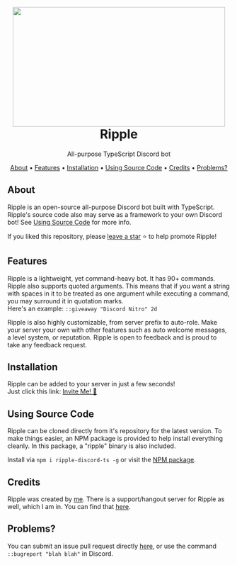 <h1 align="center">
  <br>
  <a href="https://github.com/AlphaRunic/Ripple"><img src="https://images.wallpaperscraft.com/image/drop_ripple_purple_115080_1280x720.jpg" width="480" height="270"></a>
  <br>
  Ripple
  <br>
</h1>
<p align="center">All-purpose TypeScript Discord bot</p>

<p align="center">
  <a href="#about">About</a>
  •
  <a href="#features">Features</a>
  •
  <a href="#installation">Installation</a>
  •
  <a href="#using-source-code">Using Source Code</a>
  •
  <a href="#credits">Credits</a>
  •
  <a href="#problems">Problems?</a>
</p>

## About

Ripple is an open-source all-purpose Discord bot built with TypeScript. Ripple's source code also may serve as a framework to your own Discord bot! See <a href="#using-source-code">Using Source Code</a> for more info.

If you liked this repository, please [leave a star](https://github.com/AlphaRunic/Ripple) ⭐ to help promote Ripple!

## Features

Ripple is a lightweight, yet command-heavy bot. It has 90+ commands. Ripple also supports quoted arguments. This means that if you want a string with spaces in it to be treated as one argument while executing a command, you may surround it in quotation marks.  
Here's an example: `::giveaway "Discord Nitro" 2d`  

Ripple is also highly customizable, from server prefix to auto-role. Make your server your own with other features such as auto welcome messages, a level system, or reputation. Ripple is open to feedback and is proud to take any feedback request.

## Installation

Ripple can be added to your server in just a few seconds!  
Just click this link: [Invite Me! 🔗](https://bit.ly/2SjjB3d)

## Using Source Code

Ripple can be cloned directly from it's repository for the latest version. To make things easier, an NPM package is provided to help install everything cleanly. In this package, a "ripple" binary is also included.

Install via `npm i ripple-discord-ts -g` or visit the [NPM package](https://www.npmjs.com/package/ripple-discord-ts).

## Credits

Ripple was created by [me](https://github.com/AlphaRunic). There is a support/hangout server for Ripple as well, which I am in. You can find that [here](https://discord.gg/6BaUxyVfWM).

## Problems?

You can submit an issue pull request directly [here](https://github.com/AlphaRunic/Ripple/issues), or use the command  `::bugreport "blah blah"` in Discord.